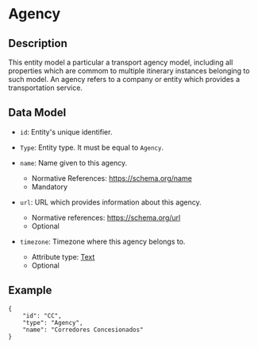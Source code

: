 # Agency

## Description

This entity model a particular a transport agency model, including all properties which are commom to multiple itinerary instances belonging to such model. An agency refers to a company or entity which provides a transportation service.

## Data Model
- ```id```: Entity's unique identifier.

- ```Type```: Entity type. It must be equal to ```Agency```.

- ```name```: Name given to this agency.
    - Normative References: https://schema.org/name
    - Mandatory 

- ```url```: URL which provides information about this agency.
    - Normative references: https://schema.org/url 
    - Optional 

- ```timezone```: Timezone where this agency belongs to.
    - Attribute type: [Text](https://schema.org/Text)
    - Optional

## Example

```
{
    "id": "CC",
    "type": "Agency",
    "name": "Corredores Concesionados"
}
```
 
